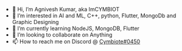 - 👋 Hi, I’m Agnivesh Kumar, aka ImCYMBIOT
- 👀 I’m interested in AI and ML, C++, python, Flutter, MongoDb and Graphic Designing
- 🌱 I’m currently learning NodeJS, MongoDB, Flutter
- 💞️ I’m looking to collaborate on Anything
- 📫 How to reach me on Discord @ [Cymbiote#0450](https://discord.com/users/539946199109730304)
